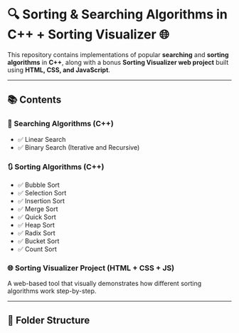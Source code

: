 # 🔍 Sorting & Searching Algorithms in C++ + Sorting Visualizer 🌐

This repository contains implementations of popular **searching** and **sorting algorithms** in **C++**, along with a bonus **Sorting Visualizer web project** built using **HTML, CSS, and JavaScript**.

---

## 📚 Contents

### 🔎 Searching Algorithms (C++)
- ✅ Linear Search
- ✅ Binary Search (Iterative and Recursive)

### 🔃 Sorting Algorithms (C++)
- ✅ Bubble Sort
- ✅ Selection Sort
- ✅ Insertion Sort
- ✅ Merge Sort
- ✅ Quick Sort
- ✅ Heap Sort
- ✅ Radix Sort
- ✅ Bucket Sort
- ✅ Count Sort

### 🌐 Sorting Visualizer Project (HTML + CSS + JS)
A web-based tool that visually demonstrates how different sorting algorithms work step-by-step.

---

## 📁 Folder Structure



